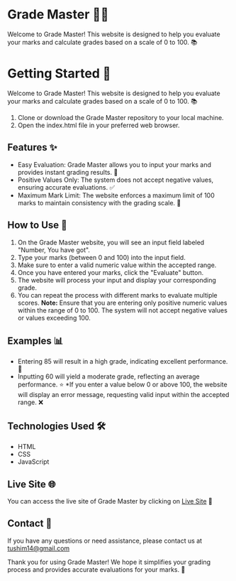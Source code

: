 # Grade Master 👨‍🎓
Welcome to Grade Master! This website is designed to help you evaluate your marks and calculate grades based on a scale of 0 to 100. 📚

# Getting Started 🚀
Welcome to Grade Master! This website is designed to help you evaluate your marks and calculate grades based on a scale of 0 to 100. 📚
1. Clone or download the Grade Master repository to your local machine.
1. Open the index.html file in your preferred web browser.

## Features ✨
* Easy Evaluation: Grade Master allows you to input your marks and provides instant grading results. 💯
* Positive Values Only: The system does not accept negative values, ensuring accurate evaluations. ✅
* Maximum Mark Limit: The website enforces a maximum limit of 100 marks to maintain consistency with the grading scale. 📏

## How to Use 📝
1. On the Grade Master website, you will see an input field labeled "Number, You have got".
1. Type your marks (between 0 and 100) into the input field.
1. Make sure to enter a valid numeric value within the accepted range.
1. Once you have entered your marks, click the "Evaluate" button.
1. The website will process your input and display your corresponding grade.
1. You can repeat the process with different marks to evaluate multiple scores.
**Note:**
Ensure that you are entering only positive numeric values within the range of 0 to 100. The system will not accept negative values or values exceeding 100.

## Examples 📊
* Entering 85 will result in a high grade, indicating excellent performance. 🌟
* Inputting 60 will yield a moderate grade, reflecting an average performance. ⭐️
*If you enter a value below 0 or above 100, the website will display an error message, requesting valid input within the accepted range. ❌

## Technologies Used 🛠️
* HTML
* CSS
* JavaScript

## Live Site 🌐
You can access the live site of Grade Master by clicking on [Live Site](https://experimentalrawcode.github.io/Grade-Master/) 🚀

## Contact 📧
If you have any questions or need assistance, please contact us at tushim14@gmail.com

Thank you for using Grade Master! We hope it simplifies your grading process and provides accurate evaluations for your marks. 🎉
